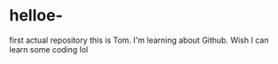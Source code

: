 # helloe-
first actual repository
this is Tom. I'm learning about Github. Wish I can learn some coding lol

